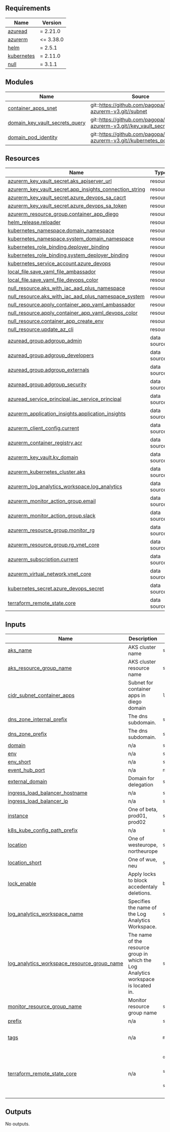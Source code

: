 <!-- markdownlint-disable -->
<!-- BEGINNING OF PRE-COMMIT-TERRAFORM DOCS HOOK -->
## Requirements

| Name | Version |
|------|---------|
| <a name="requirement_azuread"></a> [azuread](#requirement\_azuread) | = 2.21.0 |
| <a name="requirement_azurerm"></a> [azurerm](#requirement\_azurerm) | <= 3.38.0 |
| <a name="requirement_helm"></a> [helm](#requirement\_helm) | = 2.5.1 |
| <a name="requirement_kubernetes"></a> [kubernetes](#requirement\_kubernetes) | = 2.11.0 |
| <a name="requirement_null"></a> [null](#requirement\_null) | = 3.1.1 |

## Modules

| Name | Source | Version |
|------|--------|---------|
| <a name="module_container_apps_snet"></a> [container\_apps\_snet](#module\_container\_apps\_snet) | git::https://github.com/pagopa/terraform-azurerm-v3.git//subnet | v5.3.0 |
| <a name="module_domain_key_vault_secrets_query"></a> [domain\_key\_vault\_secrets\_query](#module\_domain\_key\_vault\_secrets\_query) | git::https://github.com/pagopa/terraform-azurerm-v3.git//key_vault_secrets_query | v5.3.0 |
| <a name="module_domain_pod_identity"></a> [domain\_pod\_identity](#module\_domain\_pod\_identity) | git::https://github.com/pagopa/terraform-azurerm-v3.git//kubernetes_pod_identity | v5.3.0 |

## Resources

| Name | Type |
|------|------|
| [azurerm_key_vault_secret.aks_apiserver_url](https://registry.terraform.io/providers/hashicorp/azurerm/latest/docs/resources/key_vault_secret) | resource |
| [azurerm_key_vault_secret.app_insights_connection_string](https://registry.terraform.io/providers/hashicorp/azurerm/latest/docs/resources/key_vault_secret) | resource |
| [azurerm_key_vault_secret.azure_devops_sa_cacrt](https://registry.terraform.io/providers/hashicorp/azurerm/latest/docs/resources/key_vault_secret) | resource |
| [azurerm_key_vault_secret.azure_devops_sa_token](https://registry.terraform.io/providers/hashicorp/azurerm/latest/docs/resources/key_vault_secret) | resource |
| [azurerm_resource_group.container_app_diego](https://registry.terraform.io/providers/hashicorp/azurerm/latest/docs/resources/resource_group) | resource |
| [helm_release.reloader](https://registry.terraform.io/providers/hashicorp/helm/2.5.1/docs/resources/release) | resource |
| [kubernetes_namespace.domain_namespace](https://registry.terraform.io/providers/hashicorp/kubernetes/2.11.0/docs/resources/namespace) | resource |
| [kubernetes_namespace.system_domain_namespace](https://registry.terraform.io/providers/hashicorp/kubernetes/2.11.0/docs/resources/namespace) | resource |
| [kubernetes_role_binding.deployer_binding](https://registry.terraform.io/providers/hashicorp/kubernetes/2.11.0/docs/resources/role_binding) | resource |
| [kubernetes_role_binding.system_deployer_binding](https://registry.terraform.io/providers/hashicorp/kubernetes/2.11.0/docs/resources/role_binding) | resource |
| [kubernetes_service_account.azure_devops](https://registry.terraform.io/providers/hashicorp/kubernetes/2.11.0/docs/resources/service_account) | resource |
| [local_file.save_yaml_file_ambassador](https://registry.terraform.io/providers/hashicorp/local/latest/docs/resources/file) | resource |
| [local_file.save_yaml_file_devops_color](https://registry.terraform.io/providers/hashicorp/local/latest/docs/resources/file) | resource |
| [null_resource.aks_with_iac_aad_plus_namespace](https://registry.terraform.io/providers/hashicorp/null/3.1.1/docs/resources/resource) | resource |
| [null_resource.aks_with_iac_aad_plus_namespace_system](https://registry.terraform.io/providers/hashicorp/null/3.1.1/docs/resources/resource) | resource |
| [null_resource.apply_container_app_yaml_ambassador](https://registry.terraform.io/providers/hashicorp/null/3.1.1/docs/resources/resource) | resource |
| [null_resource.apply_container_app_yaml_devops_color](https://registry.terraform.io/providers/hashicorp/null/3.1.1/docs/resources/resource) | resource |
| [null_resource.container_app_create_env](https://registry.terraform.io/providers/hashicorp/null/3.1.1/docs/resources/resource) | resource |
| [null_resource.update_az_cli](https://registry.terraform.io/providers/hashicorp/null/3.1.1/docs/resources/resource) | resource |
| [azuread_group.adgroup_admin](https://registry.terraform.io/providers/hashicorp/azuread/2.21.0/docs/data-sources/group) | data source |
| [azuread_group.adgroup_developers](https://registry.terraform.io/providers/hashicorp/azuread/2.21.0/docs/data-sources/group) | data source |
| [azuread_group.adgroup_externals](https://registry.terraform.io/providers/hashicorp/azuread/2.21.0/docs/data-sources/group) | data source |
| [azuread_group.adgroup_security](https://registry.terraform.io/providers/hashicorp/azuread/2.21.0/docs/data-sources/group) | data source |
| [azuread_service_principal.iac_service_principal](https://registry.terraform.io/providers/hashicorp/azuread/2.21.0/docs/data-sources/service_principal) | data source |
| [azurerm_application_insights.application_insights](https://registry.terraform.io/providers/hashicorp/azurerm/latest/docs/data-sources/application_insights) | data source |
| [azurerm_client_config.current](https://registry.terraform.io/providers/hashicorp/azurerm/latest/docs/data-sources/client_config) | data source |
| [azurerm_container_registry.acr](https://registry.terraform.io/providers/hashicorp/azurerm/latest/docs/data-sources/container_registry) | data source |
| [azurerm_key_vault.kv_domain](https://registry.terraform.io/providers/hashicorp/azurerm/latest/docs/data-sources/key_vault) | data source |
| [azurerm_kubernetes_cluster.aks](https://registry.terraform.io/providers/hashicorp/azurerm/latest/docs/data-sources/kubernetes_cluster) | data source |
| [azurerm_log_analytics_workspace.log_analytics](https://registry.terraform.io/providers/hashicorp/azurerm/latest/docs/data-sources/log_analytics_workspace) | data source |
| [azurerm_monitor_action_group.email](https://registry.terraform.io/providers/hashicorp/azurerm/latest/docs/data-sources/monitor_action_group) | data source |
| [azurerm_monitor_action_group.slack](https://registry.terraform.io/providers/hashicorp/azurerm/latest/docs/data-sources/monitor_action_group) | data source |
| [azurerm_resource_group.monitor_rg](https://registry.terraform.io/providers/hashicorp/azurerm/latest/docs/data-sources/resource_group) | data source |
| [azurerm_resource_group.rg_vnet_core](https://registry.terraform.io/providers/hashicorp/azurerm/latest/docs/data-sources/resource_group) | data source |
| [azurerm_subscription.current](https://registry.terraform.io/providers/hashicorp/azurerm/latest/docs/data-sources/subscription) | data source |
| [azurerm_virtual_network.vnet_core](https://registry.terraform.io/providers/hashicorp/azurerm/latest/docs/data-sources/virtual_network) | data source |
| [kubernetes_secret.azure_devops_secret](https://registry.terraform.io/providers/hashicorp/kubernetes/2.11.0/docs/data-sources/secret) | data source |
| [terraform_remote_state.core](https://registry.terraform.io/providers/hashicorp/terraform/latest/docs/data-sources/remote_state) | data source |

## Inputs

| Name | Description | Type | Default | Required |
|------|-------------|------|---------|:--------:|
| <a name="input_aks_name"></a> [aks\_name](#input\_aks\_name) | AKS cluster name | `string` | n/a | yes |
| <a name="input_aks_resource_group_name"></a> [aks\_resource\_group\_name](#input\_aks\_resource\_group\_name) | AKS cluster resource name | `string` | n/a | yes |
| <a name="input_cidr_subnet_container_apps"></a> [cidr\_subnet\_container\_apps](#input\_cidr\_subnet\_container\_apps) | Subnet for container apps in diego domain | `list(string)` | n/a | yes |
| <a name="input_dns_zone_internal_prefix"></a> [dns\_zone\_internal\_prefix](#input\_dns\_zone\_internal\_prefix) | The dns subdomain. | `string` | `null` | no |
| <a name="input_dns_zone_prefix"></a> [dns\_zone\_prefix](#input\_dns\_zone\_prefix) | The dns subdomain. | `string` | n/a | yes |
| <a name="input_domain"></a> [domain](#input\_domain) | n/a | `string` | n/a | yes |
| <a name="input_env"></a> [env](#input\_env) | n/a | `string` | n/a | yes |
| <a name="input_env_short"></a> [env\_short](#input\_env\_short) | n/a | `string` | n/a | yes |
| <a name="input_event_hub_port"></a> [event\_hub\_port](#input\_event\_hub\_port) | n/a | `number` | `9093` | no |
| <a name="input_external_domain"></a> [external\_domain](#input\_external\_domain) | Domain for delegation | `string` | `"pagopa.it"` | no |
| <a name="input_ingress_load_balancer_hostname"></a> [ingress\_load\_balancer\_hostname](#input\_ingress\_load\_balancer\_hostname) | n/a | `string` | `""` | no |
| <a name="input_ingress_load_balancer_ip"></a> [ingress\_load\_balancer\_ip](#input\_ingress\_load\_balancer\_ip) | n/a | `string` | n/a | yes |
| <a name="input_instance"></a> [instance](#input\_instance) | One of beta, prod01, prod02 | `string` | n/a | yes |
| <a name="input_k8s_kube_config_path_prefix"></a> [k8s\_kube\_config\_path\_prefix](#input\_k8s\_kube\_config\_path\_prefix) | n/a | `string` | `"~/.kube"` | no |
| <a name="input_location"></a> [location](#input\_location) | One of westeurope, northeurope | `string` | n/a | yes |
| <a name="input_location_short"></a> [location\_short](#input\_location\_short) | One of wue, neu | `string` | n/a | yes |
| <a name="input_lock_enable"></a> [lock\_enable](#input\_lock\_enable) | Apply locks to block accedentaly deletions. | `bool` | `false` | no |
| <a name="input_log_analytics_workspace_name"></a> [log\_analytics\_workspace\_name](#input\_log\_analytics\_workspace\_name) | Specifies the name of the Log Analytics Workspace. | `string` | n/a | yes |
| <a name="input_log_analytics_workspace_resource_group_name"></a> [log\_analytics\_workspace\_resource\_group\_name](#input\_log\_analytics\_workspace\_resource\_group\_name) | The name of the resource group in which the Log Analytics workspace is located in. | `string` | n/a | yes |
| <a name="input_monitor_resource_group_name"></a> [monitor\_resource\_group\_name](#input\_monitor\_resource\_group\_name) | Monitor resource group name | `string` | n/a | yes |
| <a name="input_prefix"></a> [prefix](#input\_prefix) | n/a | `string` | n/a | yes |
| <a name="input_tags"></a> [tags](#input\_tags) | n/a | `map(any)` | <pre>{<br>  "CreatedBy": "Terraform"<br>}</pre> | no |
| <a name="input_terraform_remote_state_core"></a> [terraform\_remote\_state\_core](#input\_terraform\_remote\_state\_core) | n/a | <pre>object({<br>    resource_group_name  = string,<br>    storage_account_name = string,<br>    container_name       = string,<br>    key                  = string<br>  })</pre> | n/a | yes |

## Outputs

No outputs.
<!-- END OF PRE-COMMIT-TERRAFORM DOCS HOOK -->
